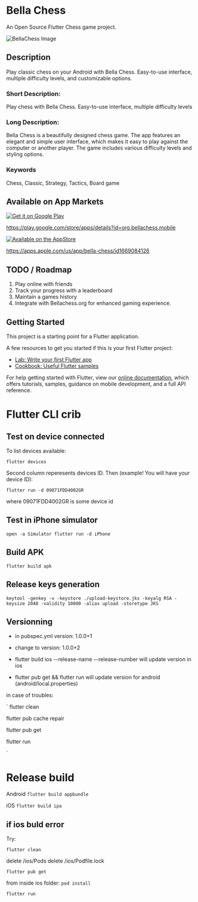 # Bella Chess

An Open Source Flutter Chess game project.

![BellaChess Image](https://firebasestorage.googleapis.com/v0/b/smrt16-d1904.appspot.com/o/1024x500.jpg?alt=media&token=c5f4bb66-662d-4e03-9d28-a96b06a1e132)

## Description 

Play classic chess on your Android with Bella Chess. Easy-to-use interface, multiple difficulty levels, and customizable options.

### Short Description:
Play chess with Bella Chess. Easy-to-use interface, multiple difficulty levels

### Long Description:
Bella Chess is a beautifully designed chess game. The app features an elegant and simple user interface, which makes it easy to play against the computer or another player. The game includes various difficulty levels and styling options.

### Keywords 

Chess, Classic, Strategy, Tactics, Board game


## Available on App Markets

[![Get it on Google Play](https://firebasestorage.googleapis.com/v0/b/smrt16-d1904.appspot.com/o/get-it-on-google-play.png?alt=media&token=5579314b-45fb-4097-b302-ab7f73ba1239)](https://play.google.com/store/apps/details?id=org.bellachess.mobile)

https://play.google.com/store/apps/details?id=org.bellachess.mobile


[![Available on the AppStore](https://firebasestorage.googleapis.com/v0/b/smrt16-d1904.appspot.com/o/AppStoreIcon.png?alt=media&token=3680cc4a-7ede-4b08-a77d-f31e622213bc)](https://apps.apple.com/us/app/bella-chess/id1669084126)

https://apps.apple.com/us/app/bella-chess/id1669084126 

## TODO / Roadmap
1. Play online with friends
2. Track your progress with a leaderboard
3. Maintain a games history
4. Integrate with Bellachess.org for enhanced gaming experience.

## Getting Started

This project is a starting point for a Flutter application.

A few resources to get you started if this is your first Flutter project:

- [Lab: Write your first Flutter app](https://flutter.dev/docs/get-started/codelab)
- [Cookbook: Useful Flutter samples](https://flutter.dev/docs/cookbook)

For help getting started with Flutter, view our
[online documentation](https://flutter.dev/docs), which offers tutorials,
samples, guidance on mobile development, and a full API reference.

# Flutter CLI crib

## Test on device connected

To list devices available:

`
flutter devices
`

Second column reperesents devices ID. Then (example! You will have your device ID):

`
flutter run -d 09071FDD4002GR
`

where 09071FDD4002GR is some device id


 ## Test in iPhone simulator

`
open -a Simulator
flutter run -d iPhone
`


## Build APK

`
flutter build apk
`

## Release keys generation

`
keytool -genkey -v -keystore ./upload-keystore.jks -keyalg RSA -keysize 2048 -validity 10000 -alias upload -storetype JKS
`


## Versionning

* in pubspec.yml version: 1.0.0+1

* change to version: 1.0.0+2

* flutter build ios --release-name --release-number will update version in ios

* flutter pub get && flutter run will update version for android (android/local.properties)

in case of troubles:

`
flutter clean

flutter pub cache repair 

flutter pub get 

flutter run

`

# Release build

Android 
`
flutter build appbundle 
`

iOS
`
flutter build ipa
`

## if ios buld error

Try:

`
flutter clean
`

delete /ios/Pods
delete /ios/Podfile.lock

`
flutter pub get
`

from inside ios folder: `pod install`

`
flutter run
`
